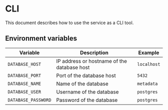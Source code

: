 # CLI

This document describes how to use the service as a CLI tool.

## Environment variables

| Variable            | Description                                 | Example     |
| ------------------- | ------------------------------------------- | ----------- |
| `DATABASE_HOST`     | IP address or hostname of the database host | `localhost` |
| `DATABASE_PORT`     | Port of the database host                   | `5432`      |
| `DATABASE_NAME`     | Name of the database                        | `metadata`  |
| `DATABASE_USER`     | Username of the database                    | `postgres`  |
| `DATABASE_PASSWORD` | Password of the database                    | `postgres`  |
